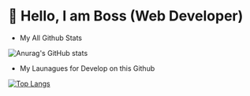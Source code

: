 # 👋 Hello, I am Boss (Web Developer)

- My All Github Stats

![Anurag's GitHub stats](https://github-readme-stats.vercel.app/api?username=bossxdev&show_icons=true&theme=flag-india)

- My Launagues for Develop on this Github

[![Top Langs](https://github-readme-stats.vercel.app/api/top-langs/?username=bossxdev&layout=compact)](https://github.com/anuraghazra/github-readme-stats)
